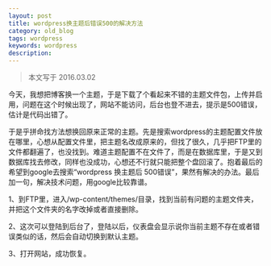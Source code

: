 ```yaml
---
layout: post
title: wordpress换主题后错误500的解决方法
category: old_blog
tags: wordpress
keywords: wordpress
description:
---
```


> 本文写于 2016.03.02

今天，我想把博客换一个主题，于是下载了个看起来不错的主题文件包，上传并启用，问题在这个时候出现了，网站不能访问，后台也登不进去，提示是500错误，估计是代码出错了。

于是乎拼命找方法想换回原来正常的主题。先是搜索wordpress的主题配置文件放在哪里，心想从配置文件里，把主题名改成原来的，但找了很久，几乎把FTP里的文件都翻遍了，也没找到。难道主题配置不在文件了，而是在数据库里，于是又到数据库找去修改，同样也没成功，心想还不行就只能把整个盘回滚了。抱着最后的希望到google去搜索“wordpress 换主题后 500错误”，果然有解决的办法。最后加一句，解决技术问题，用google比较靠谱。

1、到FTP里，进入/wp-content/themes/目录，找到当前有问题的主题文件夹，并把这个文件夹的名字改掉或者直接删除。

2、这次可以登陆到后台了，登陆以后，仪表盘会显示说你当前主题不存在或者错误类似的话，然后会自动切换到默认主题。

3、打开网站，成功恢复。
